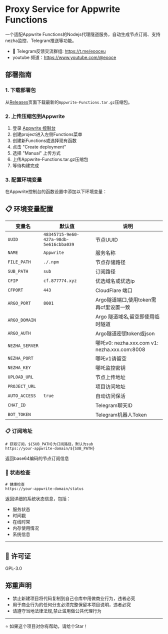 # Proxy Service for Appwrite Functions

一个适配Appwrite Functions的Nodejs代理隧道服务，自动生成节点订阅、支持nezha监控、Telegram推送等功能。


* 📱 Telegram反馈交流群组: https://t.me/eooceu
* youtube 频道：https://www.youtube.com/@eooce

## 部署指南

### 1. 下载部署包

从[Releases](../../releases)页面下载最新的`Appwrite-Functions.tar.gz`压缩包。

### 2. 上传压缩包到Appwrite

1. 登录 [Appwrite 控制台](https://cloud.appwrite.io)
2. 创建project进入左侧Functions菜单
3. 创建新Functions或选择现有函数
4. 点击 "Create deployment"
5. 选择 "Manual" 上传方式
6. 上传Appwrite-Functions.tar.gz压缩包
7. 等待构建完成

### 3. 配置环境变量

在Appwrite控制台的函数设置中添加以下环境变量：

## 📋 环境变量配置

| 变量名 | 默认值 | 说明 |
|--------|--------|------|
| `UUID` | `48345715-9e60-427a-98db-5e616cbba039` | 节点UUID |
| `NAME` | `Appwrite` | 服务名称 |
| `FILE_PATH` | `./.npm` | 节点存储路径 |
| `SUB_PATH` | `sub` | 订阅路径 |
| `CFIP` | `cf.877774.xyz` | 优选域名或优选ip |
| `CFPORT` | `443` | CloudFlare 端口 |
| `ARGO_PORT` | `8001` | Argo隧道端口,使用token需再cf里设置一致 |
| `ARGO_DOMAIN` |  | Argo 隧道域名,留空即使用临时隧道 |
| `ARGO_AUTH` |  | Argo隧道密钥token或json |
| `NEZHA_SERVER` |  | 哪吒v0: nezha.xxx.com  v1: nezha.xxx.com:8008|
| `NEZHA_PORT` |  | 哪吒v1请留空|
| `NEZHA_KEY` |  | 哪吒监控密钥 |
| `UPLOAD_URL` |  | 节点上传地址 |
| `PROJECT_URL` |  | 项目访问地址 |
| `AUTO_ACCESS` | `true` | 自动访问保活 |
| `CHAT_ID` |  | Telegram聊天ID |
| `BOT_TOKEN` |  | Telegram机器人Token |

### 📋 订阅地址
```
# 获取订阅，${SUB_PATH}为订阅路径，默认为sub
https://your-appwrite-domain/${SUB_PATH}
```
返回base64编码的节点订阅信息

### 💚 状态检查
```
# 健康检查
https://your-appwrite-domain/status
```
返回详细的系统状态信息，包括：
- 服务状态
- 时间戳
- 在线时常
- 内存使用情况
- 系统信息

---

## 📄 许可证

GPL-3.0

## 郑重声明
* 禁止新建项目将代码复制到自己仓库中用做商业行为，违者必究
* 用于商业行为的任何分支必须完整保留本项目说明，违者必究
* 请遵守当地法律法规,禁止滥用做公共代理行为

---


⭐ 如果这个项目对你有帮助，请给个Star！





